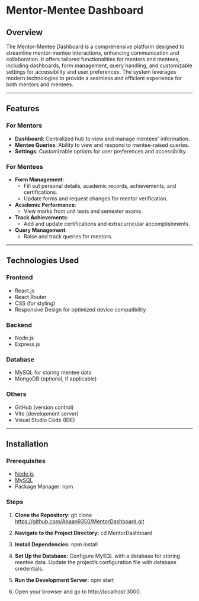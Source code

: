 # Mentor-Mentee Dashboard

## Overview

The Mentor-Mentee Dashboard is a comprehensive platform designed to streamline mentor-mentee interactions, enhancing communication and collaboration. It offers tailored functionalities for mentors and mentees, including dashboards, form management, query handling, and customizable settings for accessibility and user preferences. The system leverages modern technologies to provide a seamless and efficient experience for both mentors and mentees.

---

## Features

### For Mentors

- **Dashboard**: Centralized hub to view and manage mentees' information.
- **Mentee Queries**: Ability to view and respond to mentee-raised queries.
- **Settings**: Customizable options for user preferences and accessibility.

### For Mentees

- **Form Management**:
  - Fill out personal details, academic records, achievements, and certifications.
  - Update forms and request changes for mentor verification.
- **Academic Performance**:
  - View marks from unit tests and semester exams.
- **Track Achievements**:
  - Add and update certifications and extracurricular accomplishments.
- **Query Management**:
  - Raise and track queries for mentors.

---

## Technologies Used

### Frontend

- React.js
- React Router
- CSS (for styling)
- Responsive Design for optimized device compatibility

### Backend

- Node.js
- Express.js

### Database

- MySQL for storing mentee data
- MongoDB (optional, if applicable)

### Others

- GitHub (version control)
- Vite (development server)
- Visual Studio Code (IDE)

---

## Installation

### Prerequisites

- [Node.js](https://nodejs.org/)
- [MySQL](https://www.mysql.com/)
- Package Manager: npm

### Steps

1. **Clone the Repository**:
   git clone https://github.com/Abaan9350/MentorDashboard.git

2. **Navigate to the Project Directory:**
   cd MentorDashboard

3. **Install Dependencies:**
   npm install

4. **Set Up the Database:**
    Configure MySQL with a database for storing mentee data.
    Update the project’s configuration file with database credentials.

5. **Run the Development Server:**
   npm start

6. Open your browser and go to http://localhost:3000.


